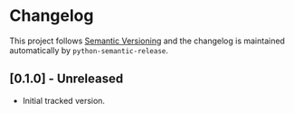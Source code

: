 # Changelog

This project follows [Semantic Versioning](https://semver.org/) and the changelog is
maintained automatically by `python-semantic-release`.

## [0.1.0] - Unreleased

- Initial tracked version.

